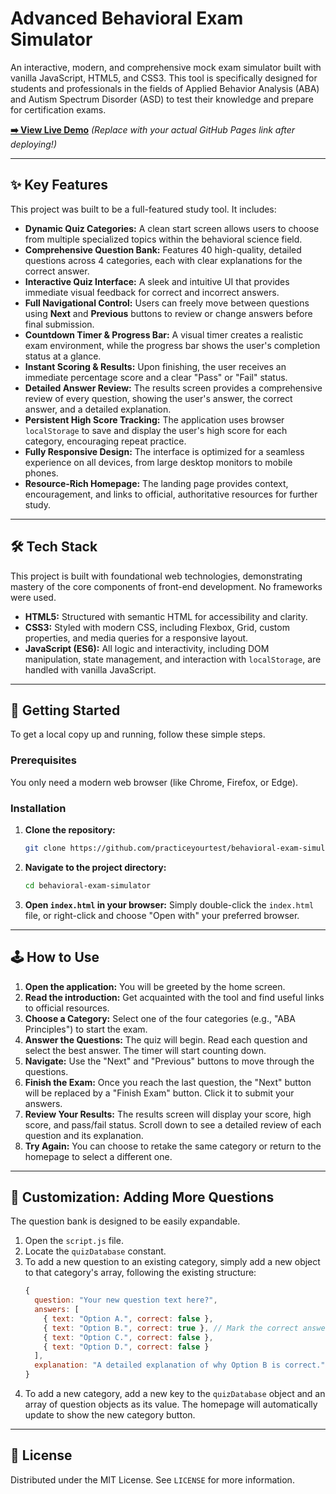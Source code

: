 # Advanced Behavioral Exam Simulator

An interactive, modern, and comprehensive mock exam simulator built with vanilla JavaScript, HTML5, and CSS3. This tool is specifically designed for students and professionals in the fields of Applied Behavior Analysis (ABA) and Autism Spectrum Disorder (ASD) to test their knowledge and prepare for certification exams.

**[➡️ View Live Demo](https://practiceyourtest.github.io/behavioral-exam-simulator/)** *(Replace with your actual GitHub Pages link after deploying!)*

---

## ✨ Key Features

This project was built to be a full-featured study tool. It includes:

*   **Dynamic Quiz Categories:** A clean start screen allows users to choose from multiple specialized topics within the behavioral science field.
*   **Comprehensive Question Bank:** Features 40 high-quality, detailed questions across 4 categories, each with clear explanations for the correct answer.
*   **Interactive Quiz Interface:** A sleek and intuitive UI that provides immediate visual feedback for correct and incorrect answers.
*   **Full Navigational Control:** Users can freely move between questions using **Next** and **Previous** buttons to review or change answers before final submission.
*   **Countdown Timer & Progress Bar:** A visual timer creates a realistic exam environment, while the progress bar shows the user's completion status at a glance.
*   **Instant Scoring & Results:** Upon finishing, the user receives an immediate percentage score and a clear "Pass" or "Fail" status.
*   **Detailed Answer Review:** The results screen provides a comprehensive review of every question, showing the user's answer, the correct answer, and a detailed explanation.
*   **Persistent High Score Tracking:** The application uses browser `localStorage` to save and display the user's high score for each category, encouraging repeat practice.
*   **Fully Responsive Design:** The interface is optimized for a seamless experience on all devices, from large desktop monitors to mobile phones.
*   **Resource-Rich Homepage:** The landing page provides context, encouragement, and links to official, authoritative resources for further study.

---

## 🛠️ Tech Stack

This project is built with foundational web technologies, demonstrating mastery of the core components of front-end development. No frameworks were used.

*   **HTML5:** Structured with semantic HTML for accessibility and clarity.
*   **CSS3:** Styled with modern CSS, including Flexbox, Grid, custom properties, and media queries for a responsive layout.
*   **JavaScript (ES6):** All logic and interactivity, including DOM manipulation, state management, and interaction with `localStorage`, are handled with vanilla JavaScript.

---

## 🚀 Getting Started

To get a local copy up and running, follow these simple steps.

### Prerequisites

You only need a modern web browser (like Chrome, Firefox, or Edge).

### Installation

1.  **Clone the repository:**
    ```sh
    git clone https://github.com/practiceyourtest/behavioral-exam-simulator.git
    ```
2.  **Navigate to the project directory:**
    ```sh
    cd behavioral-exam-simulator
    ```
3.  **Open `index.html` in your browser:**
    Simply double-click the `index.html` file, or right-click and choose "Open with" your preferred browser.

---

## 🕹️ How to Use

1.  **Open the application:** You will be greeted by the home screen.
2.  **Read the introduction:** Get acquainted with the tool and find useful links to official resources.
3.  **Choose a Category:** Select one of the four categories (e.g., "ABA Principles") to start the exam.
4.  **Answer the Questions:** The quiz will begin. Read each question and select the best answer. The timer will start counting down.
5.  **Navigate:** Use the "Next" and "Previous" buttons to move through the questions.
6.  **Finish the Exam:** Once you reach the last question, the "Next" button will be replaced by a "Finish Exam" button. Click it to submit your answers.
7.  **Review Your Results:** The results screen will display your score, high score, and pass/fail status. Scroll down to see a detailed review of each question and its explanation.
8.  **Try Again:** You can choose to retake the same category or return to the homepage to select a different one.

---

## 🔧 Customization: Adding More Questions

The question bank is designed to be easily expandable.

1.  Open the `script.js` file.
2.  Locate the `quizDatabase` constant.
3.  To add a new question to an existing category, simply add a new object to that category's array, following the existing structure:
    ```javascript
    {
      question: "Your new question text here?",
      answers: [
        { text: "Option A.", correct: false },
        { text: "Option B.", correct: true }, // Mark the correct answer
        { text: "Option C.", correct: false },
        { text: "Option D.", correct: false }
      ],
      explanation: "A detailed explanation of why Option B is correct."
    }
    ```
4.  To add a new category, add a new key to the `quizDatabase` object and an array of question objects as its value. The homepage will automatically update to show the new category button.

---

## 📜 License

Distributed under the MIT License. See `LICENSE` for more information.
